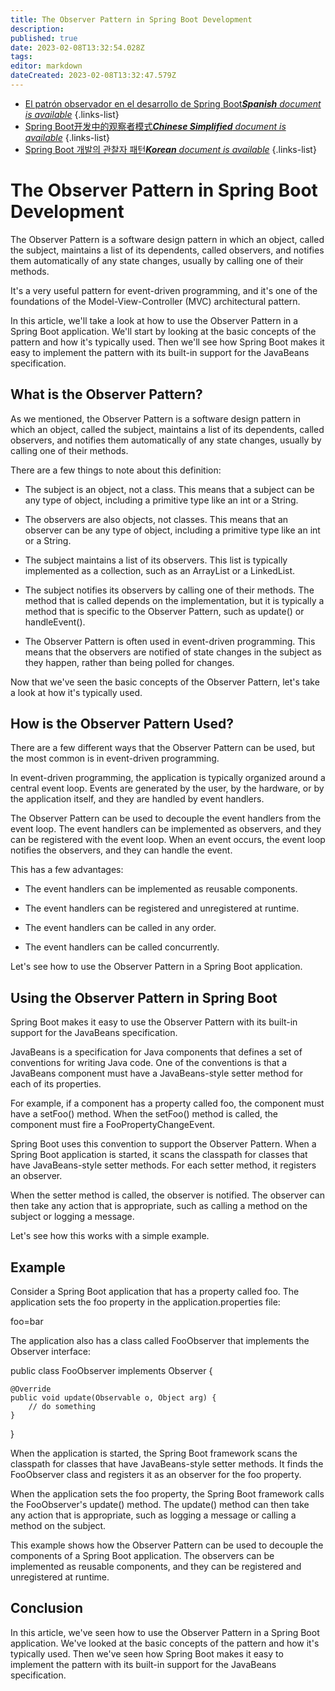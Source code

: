 ```yaml
---
title: The Observer Pattern in Spring Boot Development
description: 
published: true
date: 2023-02-08T13:32:54.028Z
tags: 
editor: markdown
dateCreated: 2023-02-08T13:32:47.579Z
---
```


- [El patrón observador en el desarrollo de Spring Boot***Spanish** document is available*](/es/Knowledge-base/Spring-Boot/the-observer-pattern-in-spring-boot-development)
{.links-list}
- [Spring Boot开发中的观察者模式***Chinese Simplified** document is available*](/zh/Knowledge-base/Spring-Boot/the-observer-pattern-in-spring-boot-development)
{.links-list}
- [Spring Boot 개발의 관찰자 패턴***Korean** document is available*](/ko/Knowledge-base/Spring-Boot/the-observer-pattern-in-spring-boot-development)
{.links-list}


# The Observer Pattern in Spring Boot Development

The Observer Pattern is a software design pattern in which an object, called the subject, maintains a list of its dependents, called observers, and notifies them automatically of any state changes, usually by calling one of their methods.

It's a very useful pattern for event-driven programming, and it's one of the foundations of the Model-View-Controller (MVC) architectural pattern.

In this article, we'll take a look at how to use the Observer Pattern in a Spring Boot application. We'll start by looking at the basic concepts of the pattern and how it's typically used. Then we'll see how Spring Boot makes it easy to implement the pattern with its built-in support for the JavaBeans specification.

## What is the Observer Pattern?

As we mentioned, the Observer Pattern is a software design pattern in which an object, called the subject, maintains a list of its dependents, called observers, and notifies them automatically of any state changes, usually by calling one of their methods.

There are a few things to note about this definition:

- The subject is an object, not a class. This means that a subject can be any type of object, including a primitive type like an int or a String.

- The observers are also objects, not classes. This means that an observer can be any type of object, including a primitive type like an int or a String.

- The subject maintains a list of its observers. This list is typically implemented as a collection, such as an ArrayList or a LinkedList.

- The subject notifies its observers by calling one of their methods. The method that is called depends on the implementation, but it is typically a method that is specific to the Observer Pattern, such as update() or handleEvent().

- The Observer Pattern is often used in event-driven programming. This means that the observers are notified of state changes in the subject as they happen, rather than being polled for changes.

Now that we've seen the basic concepts of the Observer Pattern, let's take a look at how it's typically used.

## How is the Observer Pattern Used?

There are a few different ways that the Observer Pattern can be used, but the most common is in event-driven programming.

In event-driven programming, the application is typically organized around a central event loop. Events are generated by the user, by the hardware, or by the application itself, and they are handled by event handlers.

The Observer Pattern can be used to decouple the event handlers from the event loop. The event handlers can be implemented as observers, and they can be registered with the event loop. When an event occurs, the event loop notifies the observers, and they can handle the event.

This has a few advantages:

- The event handlers can be implemented as reusable components.

- The event handlers can be registered and unregistered at runtime.

- The event handlers can be called in any order.

- The event handlers can be called concurrently.

Let's see how to use the Observer Pattern in a Spring Boot application.

## Using the Observer Pattern in Spring Boot

Spring Boot makes it easy to use the Observer Pattern with its built-in support for the JavaBeans specification.

JavaBeans is a specification for Java components that defines a set of conventions for writing Java code. One of the conventions is that a JavaBeans component must have a JavaBeans-style setter method for each of its properties.

For example, if a component has a property called foo, the component must have a setFoo() method. When the setFoo() method is called, the component must fire a FooPropertyChangeEvent.

Spring Boot uses this convention to support the Observer Pattern. When a Spring Boot application is started, it scans the classpath for classes that have JavaBeans-style setter methods. For each setter method, it registers an observer.

When the setter method is called, the observer is notified. The observer can then take any action that is appropriate, such as calling a method on the subject or logging a message.

Let's see how this works with a simple example.

## Example

Consider a Spring Boot application that has a property called foo. The application sets the foo property in the application.properties file:

foo=bar

The application also has a class called FooObserver that implements the Observer interface:

public class FooObserver implements Observer {

    @Override
    public void update(Observable o, Object arg) {
        // do something
    }

}

When the application is started, the Spring Boot framework scans the classpath for classes that have JavaBeans-style setter methods. It finds the FooObserver class and registers it as an observer for the foo property.

When the application sets the foo property, the Spring Boot framework calls the FooObserver's update() method. The update() method can then take any action that is appropriate, such as logging a message or calling a method on the subject.

This example shows how the Observer Pattern can be used to decouple the components of a Spring Boot application. The observers can be implemented as reusable components, and they can be registered and unregistered at runtime.

## Conclusion

In this article, we've seen how to use the Observer Pattern in a Spring Boot application. We've looked at the basic concepts of the pattern and how it's typically used. Then we've seen how Spring Boot makes it easy to implement the pattern with its built-in support for the JavaBeans specification.